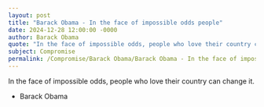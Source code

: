 ```yaml
---
layout: post
title: "Barack Obama - In the face of impossible odds people"
date: 2024-12-28 12:00:00 -0000
author: Barack Obama
quote: "In the face of impossible odds, people who love their country can change it."
subject: Compromise
permalink: /Compromise/Barack Obama/Barack Obama - In the face of impossible odds people
---
```


In the face of impossible odds, people who love their country can change it.

- Barack Obama
